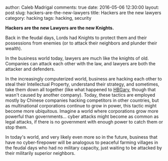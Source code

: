 author: Caleb Madrigal
comments: true
date: 2016-05-06 12:30:00
layout: post
slug: hackers-are-the-new-lawyers
title: Hackers are the new lawyers
category: hacking
tags: hacking, security

**Hackers are the new Lawyers are the new Knights.**

Back in the feudal days, Lords had Knights to protect them and their possessions from enemies (or to attack their neighbors and plunder their wealth).

In the business world today, lawyers are much like the knights of old. Companies can attack each other with the law, and lawyers are both the attacker and defenders.

In the increasingly computerized world, business are hacking each other to steal their Intellectual Property, understand their strategy, and sometimes, take them down all together (like what happened to [HBGary](https://en.wikipedia.org/wiki/HBGary), though that wasn't caused by another company). Today, these tactics are employed mostly by Chinese companies hacking competitors in other countries, but as multinational corporations continue to grow in power, this tactic might become more ubiquitous. Imagine a world where corporations grow more powerful than governments... cyber attacks might become as common as legal attacks, if there is no government with enough power to catch them or stop them.

In today's world, and very likely even more so in the future, business that have no cyber-firepower will be analogous to peaceful farming villages in the feudal days who had no military capacity, just waiting to be attacked by their militarily superior neighbors.
